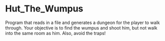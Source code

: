 # Hut_The_Wumpus
Program that reads in a file and generates a dungeon for the player to walk through. Your objective is to find the wumpus and shoot him, but not walk into the same room as him. Also, avoid the traps!
